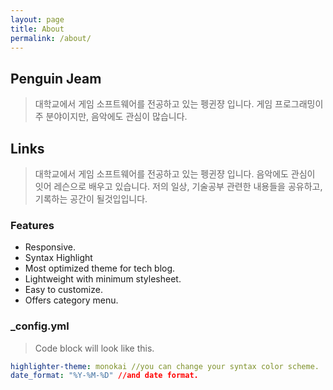 ```yaml
---
layout: page
title: About
permalink: /about/
---
```


## Penguin Jeam
> 대학교에서 게임 소프트웨어를 전공하고 있는 펭귄쟝 입니다.
> 게임 프로그래밍이 주 분야이지만, 음악에도 관심이 많습니다.

## Links



> 대학교에서 게임 소프트웨어를 전공하고 있는 펭귄쟝 입니다.
> 음악에도 관심이 잇어 레슨으로 배우고 있습니다.
> 저의 일상, 기술공부 관련한 내용들을 공유하고, 기록하는 공간이 될것입입니다.   
### Features
- Responsive.
- Syntax Highlight
- Most optimized theme for tech blog.
- Lightweight with minimum stylesheet.
- Easy to customize.
- Offers category menu.

### _config.yml
> Code block will look like this.
```yml
highlighter-theme: monokai //you can change your syntax color scheme.
date_format: "%Y-%M-%D" //and date format.
